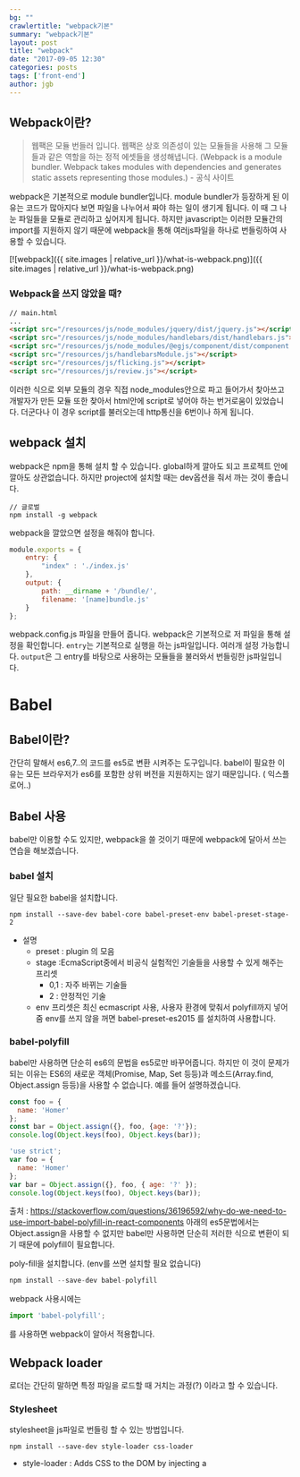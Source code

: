 ```yaml
---
bg: ""
crawlertitle: "webpack기본"
summary: "webpack기본"
layout: post
title: "webpack"
date: "2017-09-05 12:30"
categories: posts
tags: ['front-end']
author: jgb
---
```


## Webpack이란?
> 웹팩은 모듈 번들러 입니다.
웹팩은 상호 의존성이 있는 모듈들을 사용해 그 모듈들과 같은 역할을 하는 정적 에셋들을 생성해냅니다.
(Webpack is a module bundler. Webpack takes modules with dependencies and generates static assets representing those modules.) - 공식 사이트

webpack은 기본적으로 module bundler입니다.
module bundler가 등장하게 된 이유는 코드가 많아지다 보면 파일을 나누어서 짜야 하는 일이
생기게 됩니다. 이 때 그 나눈 파일들을 모듈로 관리하고 싶어지게 됩니다.
하지만 javascript는 이러한 모듈간의 import를 지원하지 않기 때문에 webpack을 통해 여러js파일을
하나로 번들링하여 사용할 수 있습니다.

[![webpack]({{ site.images | relative_url }}/what-is-webpack.png)]({{ site.images | relative_url }}/what-is-webpack.png)


### Webpack을 쓰지 않았을 때?
```html
// main.html
...
<script src="/resources/js/node_modules/jquery/dist/jquery.js"></script>
<script src="/resources/js/node_modules/handlebars/dist/handlebars.js"></script>
<script src="/resources/js/node_modules/@egjs/component/dist/component.js"></script>
<script src="/resources/js/handlebarsModule.js"></script>
<script src="/resources/js/flicking.js"></script>
<script src="/resources/js/review.js"></script>
```
이러한 식으로 외부 모듈의 경우 직접 node_modules안으로 파고 들어가서 찾아쓰고
개발자가 만든 모듈 또한 찾아서 html안에 script로 넣어야 하는 번거로움이 있었습니다.
더군다나 이 경우 script를 불러오는데 http통신을 6번이나 하게 됩니다.

## webpack 설치
webpack은 npm을 통해 설치 할 수 있습니다.
global하게 깔아도 되고 프로젝트 안에 깔아도 상관없습니다.
하지만 project에 설치할 때는 dev옵션을 줘서 까는 것이 좋습니다.
```
// 글로벌
npm install -g webpack
```
webpack을 깔았으면 설정을 해줘야 합니다.
```javascript
module.exports = {
    entry: {
        "index" : './index.js'
    },
    output: {
        path: __dirname + '/bundle/',
        filename: '[name]bundle.js'
    }
};
```
webpack.config.js 파일을 만들어 줍니다.
webpack은 기본적으로 저 파일을 통해 설정을 확인합니다.
`entry`는 기본적으로 실행을 하는 js파일입니다.
여러개 설정 가능합니다.
`output`은 그 entry를 바탕으로 사용하는 모듈들을 불러와서 번들링한 js파일입니다.

# Babel
## Babel이란?
간단히 말해서 es6,7..의 코드를 es5로 변환 시켜주는 도구입니다. babel이 필요한
이유는 모든 브라우저가 es6를 포함한 상위 버전을 지원하지는 않기 때문입니다. ( 익스플로어..)

## Babel 사용
babel만 이용할 수도 있지만, webpack을 쓸 것이기 때문에 webpack에 달아서 쓰는 연습을
해보겠습니다.

### babel 설치
일단 필요한 babel을 설치합니다.
```
npm install --save-dev babel-core babel-preset-env babel-preset-stage-2
```

* 설명
   * preset : plugin 의 모음
   * stage :EcmaScript중에서 비공식 실험적인 기술들을 사용할 수 있게 해주는 프리셋
      * 0,1 : 자주 바뀌는 기술들
      * 2 : 안정적인 기술
   * env 프리셋은 최신 ecmascript 사용, 사용자 환경에 맞춰서 polyfill까지 넣어줌
env를 쓰지 않을 꺼면 babel-preset-es2015 를 설치하여 사용합니다.

### babel-polyfill
babel만 사용하면 단순히 es6의 문법을 es5로만 바꾸어줍니다. 하지만 이 것이 문제가 되는
이유는 ES6의 새로운 객체(Promise, Map, Set 등등)과
메소드(Array.find, Object.assign 등등)을 사용할 수 없습니다.
예를 들어 설명하겠습니다.

```js
const foo = {
  name: 'Homer'
};
const bar = Object.assign({}, foo, {age: '?'});
console.log(Object.keys(foo), Object.keys(bar));
```

```js
'use strict';
var foo = {
  name: 'Homer'
};
var bar = Object.assign({}, foo, { age: '?' });
console.log(Object.keys(foo), Object.keys(bar));
```
출처 : https://stackoverflow.com/questions/36196592/why-do-we-need-to-use-import-babel-polyfill-in-react-components
아래의 es5문법에서는 Object.assign을 사용할 수 없지만 babel만 사용하면 단순히
저러한 식으로 변환이 되기 때문에 polyfill이 필요합니다.

poly-fill을 설치합니다. (env를 쓰면 설치할 필요 없습니다)
```js
npm install --save-dev babel-polyfill
```
webpack 사용시에는
```js
import 'babel-polyfill';
```
를 사용하면 webpack이 알아서 적용합니다.

## Webpack loader
로더는 간단히 말하면 특정 파일을 로드할 때 거치는 과정(?) 이라고 할 수 있습니다.
### Stylesheet
stylesheet을 js파일로 번들링 할 수 있는 방법입니다.
```
npm install --save-dev style-loader css-loader
```
* style-loader : Adds CSS to the DOM by injecting a <style> tag
(html에 `<style>` tag를 injecting 함)
* css-loader : CSS의 @import나 url()문을 CommonJS의 require 처럼 해석할 수 있도록 만들어주는 로더

webpack.config.js에 추가합니다.
```js
module.exports = {
    entry: {
        "index" : './index.js'
    },
    output: {
        path: __dirname + '/bundle/',
        filename: '[name]bundle.js'
    },
    module: {
        rules: [
         {
            test: /\.css$/,
            use: [
              'style-loader',
              'css-loader'
            ]
         },

        ]
    }
};
```
같은 파일에 대해서는 로더가 아래쪽 부터 적용됩니다.

### babel
전에 babel을 다 설치했으니 babel-loader만 설치합니다.
```
npm install --save-dev babel-loader
```

```js
module.exports = {
    entry: {
        "index" : './index.js'
    },
    output: {
        path: __dirname + '/bundle/',
        filename: '[name]bundle.js'
    },
    module: {
        rules: [
         {
            test: /\.css$/,
            use: [
              'style-loader',
              'css-loader'
            ]
         },
         {
             test: /\.js$/,
             exclude: /node_modules/,
             loader: 'babel-loader',
             options: {
               presets: ['env']
             }
           }
        ]
    }
};
```

```
<! --index.html -->
<!DOCTYPE html>
<html lang="en">
<head>
    <meta charset="UTF-8">
    <title>vueTest</title>
</head>
<body>
<div id="app">
test!
</div>

</body>
<script src="bundle/index.bundle.js"></script>
</html>
```

```js
// index.js
import './style.css';
```
```css
/* style.css */
#app {
    color:red;
}
```
webpack으로 빌드한 후 확인합니다.
[![style-test]({{ site.images | relative_url }}/style-loader-test.PNG)]({{ site.images | relative_url }}/style-loader-test.PNG)
`<style>` tag가 추가된걸 확인 할 수 있습니다.
### 추가적인 기능

> minimize : 코드 최적화

> tree shaking : 사용되는 코드만 번들링

> Code Splitting에서 : 코드를 분리한 후 비동기 적으로 import 시켜서 사용할 수 있음

> Hot Reloading : --watch 옵션으로 바뀐 코드를 자동으로 빌드

등등

